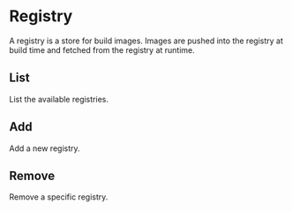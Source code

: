# Registry

A registry is a store for build images. Images are pushed into the registry at build time and fetched from the registry at runtime.

## List

List the available registries.

## Add

Add a new registry.

## Remove

Remove a specific registry.

